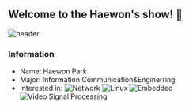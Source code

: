 ## Welcome to the Haewon's show! 👋

<!--
**kr-haewon/kr-haewon** is a ✨ _special_ ✨ repository because its `README.md` (this file) appears on your GitHub profile.

Here are some ideas to get you started:

- 🔭 I’m currently working on ...
- 🌱 I’m currently learning ...
- 👯 I’m looking to collaborate on ...
- 🤔 I’m looking for help with ...
- 💬 Ask me about ...
- 📫 How to reach me: ...
- 😄 Pronouns: ...
- ⚡ Fun fact: ...
-->
![header](https://capsule-render.vercel.app/api?type=wave&color=auto&height=300&section=header&text=Haewon's%20story&fontSize=90)
### Information

* Name: Haewon Park
* Major: Information Communication&Enginerring
* Interested in: ![Network](https://img.shields.io/badge/Network-0059B2?style=for-the-badge&logo=cisco&logoColor=white) ![Linux](https://img.shields.io/badge/Linux-E8396D?style=for-the-badge&logo=linux&logoColor=white) ![Embedded](https://img.shields.io/badge/Embedded-000000?style=for-the-badge&logo=intel&logoColor=white) ![Video Signal Processing](https://img.shields.io/badge/Video%20Signal%20Processing-FF0000?style=for-the-badge&logo=opencv&logoColor=white)
